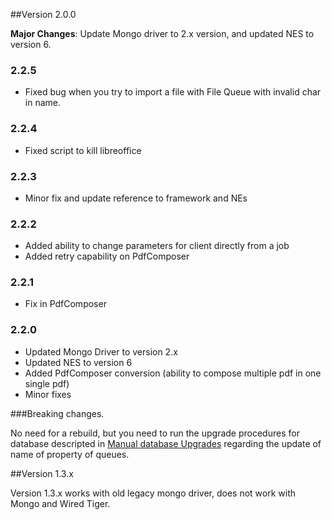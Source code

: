 ##Version 2.0.0

**Major Changes**: Update Mongo driver to 2.x version, and updated NES to version 6.

### 2.2.5

- Fixed bug when you try to import a file with File Queue with invalid char in name.

### 2.2.4

- Fixed script to kill libreoffice

### 2.2.3

- Minor fix and update reference to framework and NEs

### 2.2.2

- Added ability to change parameters for client directly from a job
- Added retry capability on PdfComposer

### 2.2.1

- Fix in PdfComposer

### 2.2.0

- Updated Mongo Driver to version 2.x
- Updated NES to version 6
- Added PdfComposer conversion (ability to compose multiple pdf in one single pdf)
- Minor fixes

###Breaking changes.

No need for a rebuild, but you need to run the upgrade procedures for database descripted in [Manual database Upgrades](/wiki/BreakingChangesDb.md) regarding the update of name of property of queues.

##Version 1.3.x

Version 1.3.x works with old legacy mongo driver, does not work with Mongo and Wired Tiger.